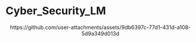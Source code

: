 # Cyber_Security_LM

<div align='center'>
https://github.com/user-attachments/assets/9db6397c-77d1-431d-a108-5d9a349d013d
</div>


